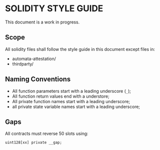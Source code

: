 # SOLIDITY STYLE GUIDE

This document is a work in progress.

## Scope

All solidity files shall follow the style guide in this document except files in:

- automata-attestation/
- thirdparty/

## Naming Conventions

- All function parameters start with a leading underscore (`_`);
- All function return values end with a understore;
- All private function names start with a leading underscore;
- all private state variable names start with a leading underscore;

## Gaps
All contracts must reverse 50 slots using:

```solidity
uint128[xx] private __gap;
```